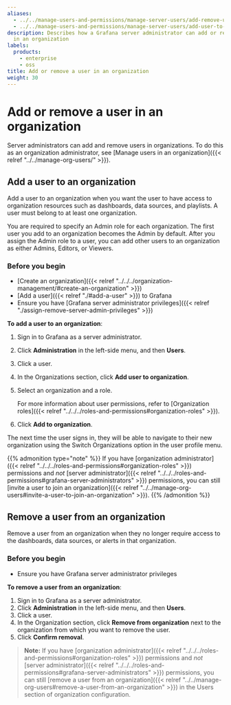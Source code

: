 ```yaml
---
aliases:
  - ../../manage-users-and-permissions/manage-server-users/add-remove-user-to-org/
  - ../../manage-users-and-permissions/manage-server-users/add-user-to-org/
description: Describes how a Grafana server administrator can add or remove users
  in an organization
labels:
  products:
    - enterprise
    - oss
title: Add or remove a user in an organization
weight: 30
---
```


# Add or remove a user in an organization

Server administrators can add and remove users in organizations. To do this as an organization administrator, see [Manage users in an organization]({{< relref "../../manage-org-users/" >}}).

## Add a user to an organization

Add a user to an organization when you want the user to have access to organization resources such as dashboards, data sources, and playlists. A user must belong to at least one organization.

You are required to specify an Admin role for each organization. The first user you add to an organization becomes the Admin by default. After you assign the Admin role to a user, you can add other users to an organization as either Admins, Editors, or Viewers.

### Before you begin

- [Create an organization]({{< relref "../../../organization-management/#create-an-organization" >}})
- [Add a user]({{< relref "./#add-a-user" >}}) to Grafana
- Ensure you have [Grafana server administrator privileges]({{< relref "./assign-remove-server-admin-privileges" >}})

**To add a user to an organization**:

1. Sign in to Grafana as a server administrator.
1. Click **Administration** in the left-side menu, and then **Users**.
1. Click a user.
1. In the Organizations section, click **Add user to organization**.
1. Select an organization and a role.

   For more information about user permissions, refer to [Organization roles]({{< relref "../../../roles-and-permissions#organization-roles" >}}).

1. Click **Add to organization**.

The next time the user signs in, they will be able to navigate to their new organization using the Switch Organizations option in the user profile menu.

{{% admonition type="note" %}}
If you have [organization administrator]({{< relref "../../../roles-and-permissions#organization-roles" >}}) permissions and _not_ [server administrator]({{< relref "../../../roles-and-permissions#grafana-server-administrators" >}}) permissions, you can still [invite a user to join an organization]({{< relref "../../manage-org-users#invite-a-user-to-join-an-organization" >}}).
{{% /admonition %}}

## Remove a user from an organization

Remove a user from an organization when they no longer require access to the dashboards, data sources, or alerts in that organization.

### Before you begin

- Ensure you have Grafana server administrator privileges

**To remove a user from an organization**:

1. Sign in to Grafana as a server administrator.
1. Click **Administration** in the left-side menu, and then **Users**.
1. Click a user.
1. In the Organization section, click **Remove from organization** next to the organization from which you want to remove the user.
1. Click **Confirm removal**.

> **Note:** If you have [organization administrator]({{< relref "../../../roles-and-permissions#organization-roles" >}}) permissions and _not_ [server administrator]({{< relref "../../../roles-and-permissions#grafana-server-administrators" >}}) permissions, you can still [remove a user from an organization]({{< relref "../../manage-org-users#remove-a-user-from-an-organization" >}}) in the Users section of organization configuration.
